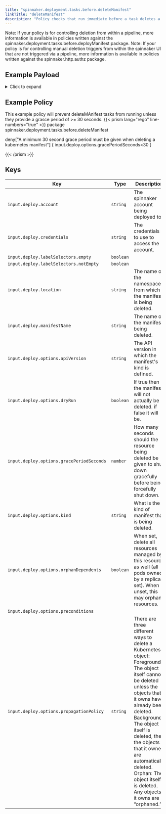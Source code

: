 ```yaml
---
title: "spinnaker.deployment.tasks.before.deleteManifest"
linkTitle: "deleteManifest"
description: "Policy checks that run immediate before a task deletes a spinnaker manifest"
---
```

Note: If your policy is for controlling deletion from within a pipeline, more information is available in policies written against the spinnaker.deployment.tasks.before.deployManifest package.
Note: If your policy is for controlling manual deletion triggers from within the spinnaker UI that are not triggered via a pipeline, more information is available in policies written against the spinnaker.http.authz package.

## Example Payload

<details><summary>Click to expand</summary>

```json
{
  "input": {
    "deploy": {
      "account": "spinnaker",
      "allCoordinates": [],
      "credentials": "spinnaker",
      "events": [],
      "kinds": [],
      "labelSelectors": {
        "empty": true,
        "notEmpty": false,
        "selectors": []
      },
      "location": "staging",
      "manifestName": "deployment hostname",
      "options": {
        "apiVersion": null,
        "dryRun": null,
        "gracePeriodSeconds": 5,
        "kind": null,
        "orphanDependents": null,
        "preconditions": null,
        "propagationPolicy": null
      }
    }
  }
}
```
</details>

## Example Policy
This example policy will prevent deleteMAnifest tasks from running unless they provide a grasce period of >= 30 seconds.
{{< prism lang="rego" line-numbers="true" >}}
package spinnaker.deployment.tasks.before.deleteManifest

deny["A minimum 30 second grace period must be given when deleting a kubernetes manifest"] { 
  input.deploy.options.gracePeriodSeconds<30
}

{{< /prism >}}

## Keys

| Key                                       | Type      | Description                                                                                                                                                                                                                                                                                                                                            |
| ----------------------------------------- | --------- | ------------------------------------------------------------------------------------------------------------------------------------------------------------------------------------------------------------------------------------------------------------------------------------------------------------------------------------------------------ |
| `input.deploy.account`                    | `string`  | The spinnaker account being deployed to.                                                                                                                                                                                                                                                                                                               |
| `input.deploy.credentials`                | `string`  | The credentials to use to access the account.                                                                                                                                                                                                                                                                                                          |
| `input.deploy.labelSelectors.empty`       | `boolean` |                                                                                                                                                                                                                                                                                                                                                        |
| `input.deploy.labelSelectors.notEmpty`    | `boolean` |                                                                                                                                                                                                                                                                                                                                                        |
| `input.deploy.location`                   | `string`  | The name of the namespace from which the manifest is being deleted.                                                                                                                                                                                                                                                                                    |
| `input.deploy.manifestName`               | `string`  | The name of the manifest being deleted.                                                                                                                                                                                                                                                                                                                |
| `input.deploy.options.apiVersion`         | `string`  | The API version in which the manifest's kind is defined.                                                                                                                                                                                                                                                                                               |
| `input.deploy.options.dryRun`             | `boolean` | If true then the manifest will not actually be deleted. if false it will be.                                                                                                                                                                                                                                                                           |
| `input.deploy.options.gracePeriodSeconds` | `number`  | How many seconds should the resource being deleted be given to shut down gracefully before being forcefully shut down.                                                                                                                                                                                                                                 |
| `input.deploy.options.kind`               | `string`  | What is the kind of manifest that is being deleted.                                                                                                                                                                                                                                                                                                    |
| `input.deploy.options.orphanDependents`   | `boolean` | When set, delete all resources managed by this resource as well (all pods owned by a replica set). When unset, this may orphan resources.                                                                                                                                                                                                              |
| `input.deploy.options.preconditions`      | ` `       |                                                                                                                                                                                                                                                                                                                                                        |
| `input.deploy.options.propagationPolicy`  | `string`  | There are three different ways to delete a Kubernetes object: Foreground: The object itself cannot be deleted unless the objects that it owns have already been deleted. Background: The object itself is deleted, then the objects that it owned are automatically deleted. Orphan: The object itself is deleted. Any objects it owns are “orphaned.” |
